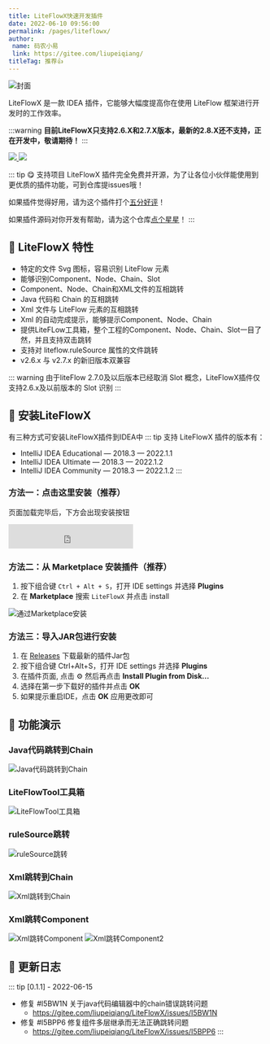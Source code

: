 ```yaml
---
title: LiteFlowX快速开发插件
date: 2022-06-10 09:56:00
permalink: /pages/liteflowx/
author:
 name: 码农小易
 link: https://gitee.com/liupeiqiang/
titleTag: 推荐👍
---
```


![封面](/img/liteflowx/cover.png)

LiteFlowX 是一款 IDEA 插件，它能够大幅度提高你在使用 LiteFlow 框架进行开发时的工作效率。

:::warning
**目前LiteFlowX只支持2.6.X和2.7.X版本，最新的2.8.X还不支持，正在开发中，敬请期待！**
:::

<p align="left">

<a href="https://www.github.com/Coder-XiaoYi/LiteFlowX" target="_blank">
<img class="no-zoom" src="https://img.shields.io/badge/Github-blue?logo=github&logoColor=white&style=for-the-badge"/>
</a>

<a href='https://gitee.com/liupeiqiang/LiteFlowX/' target="_blank">
<img class="no-zoom" src="https://img.shields.io/badge/Gitee-red?logo=gitee&logoColor=white&style=for-the-badge"/>
</a>

</p>

::: tip 😋 支持项目
LiteFlowX 插件完全免费并开源，为了让各位小伙伴能使用到更优质的插件功能，可到仓库提issues哦！

如果插件觉得好用，请为这个插件打个[五分好评](https://plugins.jetbrains.com/plugin/19145-liteflowx/)！

如果插件源码对你开发有帮助，请为这个仓库[点个星星](https://gitee.com/liupeiqiang/LiteFlowX/)！
:::

## 🍬 LiteFlowX 特性
- 特定的文件 Svg 图标，容易识别 LiteFlow 元素
- 能够识别Component、Node、Chain、Slot
- Component、Node、Chain和XML文件的互相跳转
- Java 代码和 Chain 的互相跳转
- Xml 文件与 LiteFlow 元素的互相跳转
- Xml 的自动完成提示，能够提示Component、Node、Chain
- 提供LiteFLow工具箱，整个工程的Component、Node、Chain、Slot一目了然，并且支持双击跳转
- 支持对 liteflow.ruleSource 属性的文件跳转
- v2.6.x 与 v2.7.x 的新旧版本双兼容

::: warning
由于liteFlow 2.7.0及以后版本已经取消 Slot 概念，LiteFlowX插件仅支持2.6.x及以前版本的 Slot 识别
:::

## 🎉 安装LiteFlowX
有三种方式可安装LiteFlowX插件到IDEA中
::: tip
支持 LiteFlowX 插件的版本有：
- IntelliJ IDEA Educational — 2018.3 — 2022.1.1
- IntelliJ IDEA Ultimate — 2018.3 — 2022.1.2
- IntelliJ IDEA Community — 2018.3 — 2022.1.2
:::
### 方法一：点击这里安装（推荐）

页面加载完毕后，下方会出现安装按钮

<iframe frameborder="none" width="245px" height="48px" src="https://plugins.jetbrains.com/embeddable/install/19145"></iframe>

### 方法二：从 Marketplace 安装插件（推荐）
1. 按下组合键 `Ctrl + Alt + S`，打开 IDE settings 并选择 **Plugins**
2. 在 **Marketplace** 搜索 `LiteFlowX` 并点击 install

![通过Marketplace安装](/img/liteflowx/installByMarketplace.png)


### 方法三：导入JAR包进行安装
1. 在 [Releases](https://gitee.com/liupeiqiang/LiteFlowX/releases) 下载最新的插件Jar包
2. 按下组合键 Ctrl+Alt+S，打开 IDE settings 并选择 **Plugins**
3. 在插件页面, 点击 ⚙ 然后再点击 **Install Plugin from Disk...**
4. 选择在第一步下载好的插件并点击 **OK**
5. 如果提示重启IDE，点击 **OK** 应用更改即可

## 🌈 功能演示
### Java代码跳转到Chain
![Java代码跳转到Chain](/img/liteflowx/JavaToChain.gif)

### LiteFlowTool工具箱
![LiteFlowTool工具箱](/img/liteflowx/LiteFlowTool.gif)

### ruleSource跳转
![ruleSource跳转](/img/liteflowx/ruleSourceJump.gif)

### Xml跳转到Chain
![Xml跳转到Chain](/img/liteflowx/XmlToChain.gif)

### Xml跳转Component
![Xml跳转Component](/img/liteflowx/XmlToComponent.gif)
![Xml跳转Component2](/img/liteflowx/XmlToManyComponent.gif)

## 📕 更新日志
::: tip [0.1.1] - 2022-06-15
- 修复 #I5BW1N 关于java代码编辑器中的chain错误跳转问题
  - https://gitee.com/liupeiqiang/LiteFlowX/issues/I5BW1N
- 修复 #I5BPP6 修复组件多层继承而无法正确跳转问题
  - https://gitee.com/liupeiqiang/LiteFlowX/issues/I5BPP6 
:::
